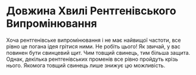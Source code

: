 # Довжина Хвилі Рентгенівського Випромінювання

Хоча рентгенівське випромінювання і не має найвищої частоти, все рівно це погана
ідея грітися ними. Не робіть цього! Як звичай, у вас повинен бути свинцевий щит.
Чим товщий свинець, тим більша защита. Однак, декілька рентгенівських променів
все рівно пройдуть крізь нього. Якомога товщий свинець лише знижує цю
можливість.
